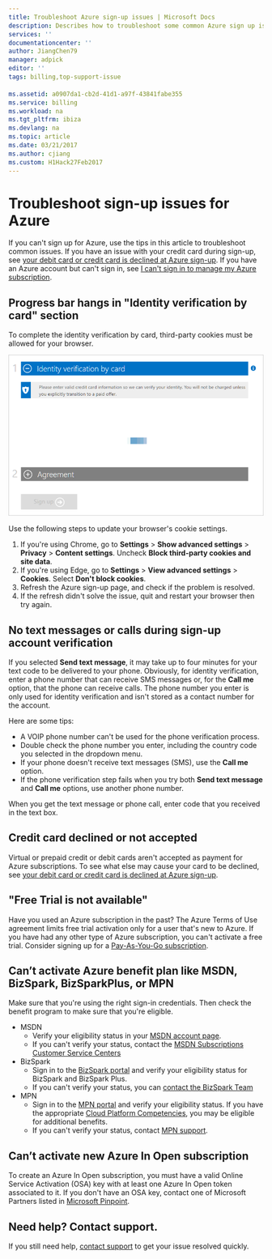```yaml
---
title: Troubleshoot Azure sign-up issues | Microsoft Docs
description: Describes how to troubleshoot some common Azure sign up issues.
services: ''
documentationcenter: ''
author: JiangChen79
manager: adpick
editor: ''
tags: billing,top-support-issue

ms.assetid: a0907da1-cb2d-41d1-a97f-43841fabe355
ms.service: billing
ms.workload: na
ms.tgt_pltfrm: ibiza
ms.devlang: na
ms.topic: article
ms.date: 03/21/2017
ms.author: cjiang
ms.custom: H1Hack27Feb2017
---
```

# Troubleshoot sign-up issues for Azure
If you can't sign up for Azure, use the tips in this article to troubleshoot common issues. If you have an issue with your credit card during sign-up, see [your debit card or credit card is declined at Azure sign-up](billing-credit-card-fails-during-azure-sign-up.md). If you have an Azure account but can't sign in, see [I can't sign in to manage my Azure subscription](billing-cannot-login-subscription.md).

## Progress bar hangs in "Identity verification by card" section

To complete the identity verification by card, third-party cookies must be allowed for your browser.

![Screenshot of the Identity verification by card section hanging during sign-up](./media/billing-troubleshoot-azure-sign-up-issues/identity-verification-hangs.PNG)

Use the following steps to update your browser's cookie settings.

1. If you're using Chrome, go to **Settings** > **Show advanced settings** > **Privacy** > **Content settings**. Uncheck **Block third-party cookies and site data**.
2. If you're using Edge, go to **Settings** > **View advanced settings** > **Cookies**. Select **Don't block cookies**.
3. Refresh the Azure sign-up page, and check if the problem is resolved.
4. If the refresh didn't solve the issue, quit and restart your browser then try again.

## No text messages or calls during sign-up account verification
If you selected **Send text message**, it may take up to four minutes for your text code to be delivered to your phone. Obviously, for identity verification, enter a phone number that can receive SMS messages or, for the **Call me** option, that the phone can receive calls. The phone number you enter is only used for identity verification and isn't stored as a contact number for the account.

Here are some tips:
* A VOIP phone number can't be used for the phone verification process.
* Double check the phone number you enter, including the country code you selected in the dropdown menu.
* If your phone doesn't receive text messages (SMS), use the **Call me** option.
* If the phone verification step fails when you try both **Send text message** and **Call me** options, use another phone number.

When you get the text message or phone call, enter code that you received in the text box.

## Credit card declined or not accepted
Virtual or prepaid credit or debit cards aren't accepted as payment for Azure subscriptions. To see what else may cause your card to be declined, see [your debit card or credit card is declined at Azure sign-up](billing-credit-card-fails-during-azure-sign-up.md).

## "Free Trial is not available"
Have you used an Azure subscription in the past? The Azure Terms of Use agreement limits free trial activation only for a user that's new to Azure. If you have had any other type of Azure subscription, you can't activate a free trial. Consider signing up for a [Pay-As-You-Go subscription](https://azure.microsoft.com/offers/ms-azr-0003p/).

## Can’t activate Azure benefit plan like MSDN, BizSpark, BizSparkPlus, or MPN
Make sure that you're using the right sign-in credentials. Then check the benefit program to make sure that you're eligible. 

* MSDN
  * Verify your eligibility status in your [MSDN account page](https://msdn.microsoft.com/subscriptions/manage/default.aspx).
  * If you can't verify your status, contact the [MSDN Subscriptions Customer Service Centers](https://msdn.microsoft.com/subscriptions/contactus.aspx)
* BizSpark
  * Sign in to the [BizSpark portal](https://www.microsoft.com/bizspark/default.aspx#start-two) and verify your eligibility status for BizSpark and BizSpark Plus.
  * If you can't verify your status, you can [contact the BizSpark Team](mailto:bizspark@microsoft.com?subject=BizSpark%20Support&body=Thank%20you%20for%20contacting%20BizSpark.%20Please%20provide%20as%20much%20of%20the%20following%20information%20as%20possible,%20as%20it%20will%20help%20expedite%20our%20response%20to%20you.%0aContact%20name:%0aStartup%20name:%0aMicrosoft%20Account/Live%20ID:%0aSpecific%20description%20of%20issue%20experienced%20or%20question:%0a%0aThank%20you,%0a%0aThe%20BizSpark%20Team)
* MPN
  * Sign in to the [MPN portal](https://mspartner.microsoft.com/en/us/Pages/Locale.aspx) and verify your eligibility status. If you have the appropriate [Cloud Platform Competencies](https://mspartner.microsoft.com/en/us/pages/membership/cloud-platform-competency.aspx), you may be eligible for additional benefits.
  * If you can't verify your status, contact [MPN support](https://mspartner.microsoft.com/en/us/Pages/Support/Premium/contact-support.aspx).

## Can’t activate new Azure In Open subscription
To create an Azure In Open subscription, you must have a valid Online Service Activation (OSA) key with at least one Azure In Open token associated to it. If you don't have an OSA key, contact one of Microsoft Partners listed in [Microsoft Pinpoint](http://pinpoint.microsoft.com/).

## Need help? Contact support.
If you still need help, [contact support](https://portal.azure.com/?#blade/Microsoft_Azure_Support/HelpAndSupportBlade) to get your issue resolved quickly.

